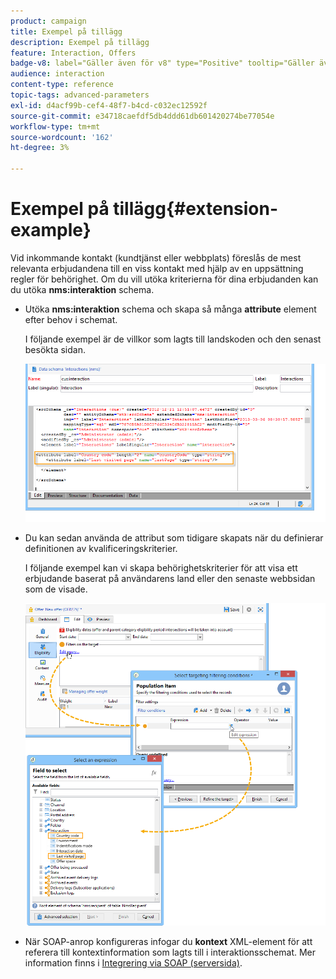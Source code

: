 ```yaml
---
product: campaign
title: Exempel på tillägg
description: Exempel på tillägg
feature: Interaction, Offers
badge-v8: label="Gäller även för v8" type="Positive" tooltip="Gäller även Campaign v8"
audience: interaction
content-type: reference
topic-tags: advanced-parameters
exl-id: d4acf99b-cef4-48f7-b4cd-c032ec12592f
source-git-commit: e34718caefdf5db4ddd61db601420274be77054e
workflow-type: tm+mt
source-wordcount: '162'
ht-degree: 3%

---
```


# Exempel på tillägg{#extension-example}



Vid inkommande kontakt (kundtjänst eller webbplats) föreslås de mest relevanta erbjudandena till en viss kontakt med hjälp av en uppsättning regler för behörighet. Om du vill utöka kriterierna för dina erbjudanden kan du utöka **nms:interaktion** schema.

* Utöka **nms:interaktion** schema och skapa så många **attribute** element efter behov i schemat.

  I följande exempel är de villkor som lagts till landskoden och den senast besökta sidan.

  ![](assets/s_ncs_configuration_offer_schemas.png)

* Du kan sedan använda de attribut som tidigare skapats när du definierar definitionen av kvalificeringskriterier.

  I följande exempel kan vi skapa behörighetskriterier för att visa ett erbjudande baserat på användarens land eller den senaste webbsidan som de visade.

  ![](assets/s_ncs_configuration_offer_context.png)

* När SOAP-anrop konfigureras infogar du **kontext** XML-element för att referera till kontextinformation som lagts till i interaktionsschemat. Mer information finns i [Integrering via SOAP (serversida)](../../interaction/using/integration-via-soap-server-side.md).
